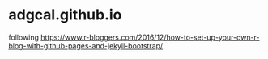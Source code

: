 # adgcal.github.io
following https://www.r-bloggers.com/2016/12/how-to-set-up-your-own-r-blog-with-github-pages-and-jekyll-bootstrap/
